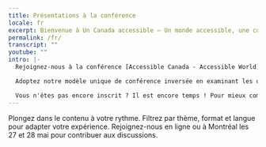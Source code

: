 ```yaml
---
title: Présentations à la conférence
locale: fr
excerpt: Bienvenue à Un Canada accessible — Un monde accessible, une conférence visant à promouvoir l'accessibilité et la conception inclusive dans divers contextes.
permalink: /fr/
transcript: ""
youtube: ""
intro: |-
  Rejoignez-nous à la conférence [Accessible Canada - Accessible World](https://sites.events.concordia.ca/sites/accessconf/fr/accessible-canada-accessible-world/home) qui se déroulera en ligne et à Montréal les 27 et 28 mai 2024.

  Adoptez notre modèle unique de conférence inversée en examinant les diverses présentations avant l'événement sur cette page. Cette exploration pré-conférence nous permet de consacrer notre temps à relever 24 défis critiques à travers quatre thèmes centraux.

  Vous n'êtes pas encore inscrit ? Il est encore temps ! Pour mieux comprendre les défis que nous allons relever et pour vous inscrire, veuillez consulter les pages [Défis de la conférence](https://sites.events.concordia.ca/sites/accessconf/fr/accessible-canada-accessible-world/pages/9) et [Inscription](https://sites.events.concordia.ca/sites/accessconf/fr/accessible-canada-accessible-world/register). Nous avons besoin de votre contribution !
---
```

Plongez dans le contenu à votre rythme. Filtrez par thème, format et langue pour adapter votre expérience. Rejoignez-nous en ligne ou à Montréal les 27 et 28 mai pour contribuer aux discussions.
